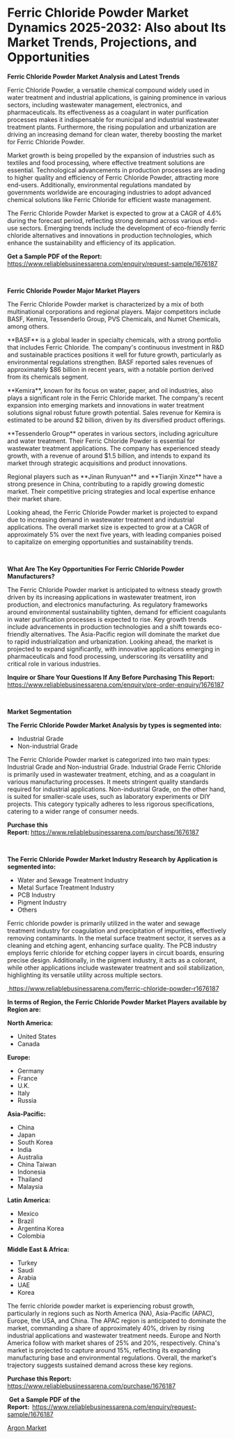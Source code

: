 <p><h1>Ferric Chloride Powder Market Dynamics 2025-2032: Also about Its Market Trends, Projections, and Opportunities</h1></p><p><strong>Ferric Chloride Powder Market Analysis and Latest Trends</strong></p>
<p><p>Ferric Chloride Powder, a versatile chemical compound widely used in water treatment and industrial applications, is gaining prominence in various sectors, including wastewater management, electronics, and pharmaceuticals. Its effectiveness as a coagulant in water purification processes makes it indispensable for municipal and industrial wastewater treatment plants. Furthermore, the rising population and urbanization are driving an increasing demand for clean water, thereby boosting the market for Ferric Chloride Powder.</p><p>Market growth is being propelled by the expansion of industries such as textiles and food processing, where effective treatment solutions are essential. Technological advancements in production processes are leading to higher quality and efficiency of Ferric Chloride Powder, attracting more end-users. Additionally, environmental regulations mandated by governments worldwide are encouraging industries to adopt advanced chemical solutions like Ferric Chloride for efficient waste management.</p><p>The Ferric Chloride Powder Market is expected to grow at a CAGR of 4.6% during the forecast period, reflecting strong demand across various end-use sectors. Emerging trends include the development of eco-friendly ferric chloride alternatives and innovations in production technologies, which enhance the sustainability and efficiency of its application.</p></p>
<p><strong>Get a Sample PDF of the Report:&nbsp;</strong> <a href="https://www.reliablebusinessarena.com/enquiry/request-sample/1676187?utm_campaign=2988&utm_medium=2&utm_source=Github&utm_content=ia&utm_term=01042025&utm_id=ferric-chloride-powder">https://www.reliablebusinessarena.com/enquiry/request-sample/1676187</a></p>
<p>&nbsp;</p>
<p><strong>Ferric Chloride Powder Major Market Players</strong></p>
<p><p>The Ferric Chloride Powder market is characterized by a mix of both multinational corporations and regional players. Major competitors include BASF, Kemira, Tessenderlo Group, PVS Chemicals, and Numet Chemicals, among others.</p><p>**BASF** is a global leader in specialty chemicals, with a strong portfolio that includes Ferric Chloride. The company's continuous investment in R&D and sustainable practices positions it well for future growth, particularly as environmental regulations strengthen. BASF reported sales revenues of approximately $86 billion in recent years, with a notable portion derived from its chemicals segment.</p><p>**Kemira**, known for its focus on water, paper, and oil industries, also plays a significant role in the Ferric Chloride market. The company's recent expansion into emerging markets and innovations in water treatment solutions signal robust future growth potential. Sales revenue for Kemira is estimated to be around $2 billion, driven by its diversified product offerings.</p><p>**Tessenderlo Group** operates in various sectors, including agriculture and water treatment. Their Ferric Chloride Powder is essential for wastewater treatment applications. The company has experienced steady growth, with a revenue of around $1.5 billion, and intends to expand its market through strategic acquisitions and product innovations.</p><p>Regional players such as **Jinan Runyuan** and **Tianjin Xinze** have a strong presence in China, contributing to a rapidly growing domestic market. Their competitive pricing strategies and local expertise enhance their market share.</p><p>Looking ahead, the Ferric Chloride Powder market is projected to expand due to increasing demand in wastewater treatment and industrial applications. The overall market size is expected to grow at a CAGR of approximately 5% over the next five years, with leading companies poised to capitalize on emerging opportunities and sustainability trends.</p></p>
<p>&nbsp;</p>
<p><strong>What Are The Key Opportunities For Ferric Chloride Powder Manufacturers?</strong></p>
<p><p>The Ferric Chloride Powder market is anticipated to witness steady growth driven by its increasing applications in wastewater treatment, iron production, and electronics manufacturing. As regulatory frameworks around environmental sustainability tighten, demand for efficient coagulants in water purification processes is expected to rise. Key growth trends include advancements in production technologies and a shift towards eco-friendly alternatives. The Asia-Pacific region will dominate the market due to rapid industrialization and urbanization. Looking ahead, the market is projected to expand significantly, with innovative applications emerging in pharmaceuticals and food processing, underscoring its versatility and critical role in various industries.</p></p>
<p><strong>Inquire or Share Your Questions If Any Before Purchasing This Report:</strong> <a href="https://www.reliablebusinessarena.com/enquiry/pre-order-enquiry/1676187?utm_campaign=2988&utm_medium=2&utm_source=Github&utm_content=ia&utm_term=01042025&utm_id=ferric-chloride-powder">https://www.reliablebusinessarena.com/enquiry/pre-order-enquiry/1676187</a></p>
<p>&nbsp;</p>
<p><strong>Market Segmentation</strong></p>
<p><strong>The Ferric Chloride Powder Market Analysis by types is segmented into:</strong></p>
<p><ul><li>Industrial Grade</li><li>Non-industrial Grade</li></ul></p>
<p><p>The Ferric Chloride Powder market is categorized into two main types: Industrial Grade and Non-industrial Grade. Industrial Grade Ferric Chloride is primarily used in wastewater treatment, etching, and as a coagulant in various manufacturing processes. It meets stringent quality standards required for industrial applications. Non-industrial Grade, on the other hand, is suited for smaller-scale uses, such as laboratory experiments or DIY projects. This category typically adheres to less rigorous specifications, catering to a wider range of consumer needs.</p></p>
<p><strong>Purchase this Report:&nbsp;</strong><a href="https://www.reliablebusinessarena.com/purchase/1676187?utm_campaign=2988&utm_medium=2&utm_source=Github&utm_content=ia&utm_term=01042025&utm_id=ferric-chloride-powder">https://www.reliablebusinessarena.com/purchase/1676187</a></p>
<p>&nbsp;</p>
<p><strong>The Ferric Chloride Powder Market Industry Research by Application is segmented into:</strong></p>
<p><ul><li>Water and Sewage Treatment Industry</li><li>Metal Surface Treatment Industry</li><li>PCB Industry</li><li>Pigment Industry</li><li>Others</li></ul></p>
<p><p>Ferric chloride powder is primarily utilized in the water and sewage treatment industry for coagulation and precipitation of impurities, effectively removing contaminants. In the metal surface treatment sector, it serves as a cleaning and etching agent, enhancing surface quality. The PCB industry employs ferric chloride for etching copper layers in circuit boards, ensuring precise design. Additionally, in the pigment industry, it acts as a colorant, while other applications include wastewater treatment and soil stabilization, highlighting its versatile utility across multiple sectors.</p></p>
<p><a href="https://www.reliablebusinessarena.com/ferric-chloride-powder-r1676187?utm_campaign=2988&utm_medium=2&utm_source=Github&utm_content=ia&utm_term=01042025&utm_id=ferric-chloride-powder">&nbsp;https://www.reliablebusinessarena.com/ferric-chloride-powder-r1676187</a></p>
<p><strong>In terms of Region, the Ferric Chloride Powder Market Players available by Region are:</strong></p>
<p>
    <p> <strong> North America: </strong>
        <ul>
            <li>United States</li>
            <li>Canada</li>
        </ul>
        </p> 
    <p> <strong> Europe: </strong>
        <ul>
            <li>Germany</li>
            <li>France</li>
            <li>U.K.</li>
            <li>Italy</li>
            <li>Russia</li>
        </ul>
        </p> 
    <p> <strong> Asia-Pacific: </strong>
        <ul>
            <li>China</li>
            <li>Japan</li>
            <li>South Korea</li>
            <li>India</li>
            <li>Australia</li>
            <li>China Taiwan</li>
            <li>Indonesia</li>
            <li>Thailand</li>
            <li>Malaysia</li>
        </ul>
        </p> 
    <p> <strong> Latin America: </strong>
        <ul>
            <li>Mexico</li>
            <li>Brazil</li>
            <li>Argentina Korea</li>
            <li>Colombia</li>
        </ul>
        </p> 
    <p> <strong> Middle East & Africa: </strong>
        <ul>
            <li>Turkey</li>
            <li>Saudi</li>
            <li>Arabia</li>
            <li>UAE</li>
            <li>Korea</li>
        </ul>
    </p>
    </p>
<p><p>The ferric chloride powder market is experiencing robust growth, particularly in regions such as North America (NA), Asia-Pacific (APAC), Europe, the USA, and China. The APAC region is anticipated to dominate the market, commanding a share of approximately 40%, driven by rising industrial applications and wastewater treatment needs. Europe and North America follow with market shares of 25% and 20%, respectively. China's market is projected to capture around 15%, reflecting its expanding manufacturing base and environmental regulations. Overall, the market's trajectory suggests sustained demand across these key regions.</p></p>
<p><strong>Purchase this Report: </strong><a href="https://www.reliablebusinessarena.com/purchase/1676187?utm_campaign=2988&utm_medium=2&utm_source=Github&utm_content=ia&utm_term=01042025&utm_id=ferric-chloride-powder">https://www.reliablebusinessarena.com/purchase/1676187</a></p>
<p>&nbsp;<strong>Get a Sample PDF of the Report:&nbsp;&nbsp;</strong><a href="https://www.reliablebusinessarena.com/enquiry/request-sample/1676187?utm_campaign=2988&utm_medium=2&utm_source=Github&utm_content=ia&utm_term=01042025&utm_id=ferric-chloride-powder">https://www.reliablebusinessarena.com/enquiry/request-sample/1676187</a></p>
<p><strong></strong></p>
<p><p><a href="https://github.com/chkrselia/Market-Research-Report-List-1/blob/main/argon-market.md?utm_campaign=2988&utm_medium=2&utm_source=Github&utm_content=ia&utm_term=01042025&utm_id=ferric-chloride-powder">Argon Market</a></p></p>